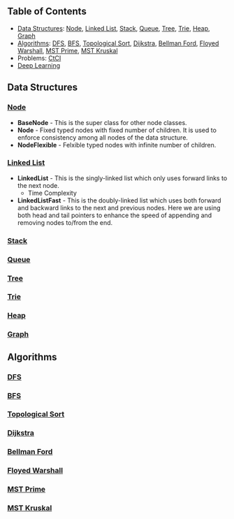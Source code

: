 ## Table of Contents
- [Data Structures](#data-structures): [Node](#node), [Linked List](#linked-list), [Stack](#stack), [Queue](#queue), [Tree](#tree), [Trie](#trie), [Heap](#heap), [Graph](#graph)
- [Algorithms](#algorithms): [DFS](#dfs), [BFS](#bfs), [Topological Sort](#topological-sort), [Dijkstra](#dijkstra), [Bellman Ford](#bellman-ford), [Floyed Warshall](#floyed-warshall), [MST Prime](#mst-prime), [MST Kruskal](#mst-kruskal)
- Problems: [CtCI](https://github.com/abtkod/practice/tree/master/interview/CtCI)
- [Deep Learning](https://github.com/abtkod/practice/tree/master/Deep%20Learning)

## Data Structures

### [Node](https://github.com/abtkod/practice/blob/master/interview/datastructure/node.py)
* **BaseNode** - This is the super class for other node classes. 
* **Node** - Fixed typed nodes with fixed number of children. It is used to enforce consistency among all nodes of the data structure.
* **NodeFlexible** - Felxible typed nodes with infinite number of children.

### [Linked List](https://github.com/abtkod/practice/blob/master/interview/datastructure/linked_list.py)
* **LinkedList** - This is the singly-linked list which only uses forward links to the next node.
  *  Time Complexity
* **LinkedListFast** - This is the doubly-linked list which uses both forward and backward links to the next and previous nodes. Here we are using both head and tail pointers to enhance the speed of appending and removing nodes to/from the end.

### [Stack](https://github.com/abtkod/practice/blob/master/interview/datastructure/stack.py)

### [Queue](https://github.com/abtkod/practice/blob/master/interview/datastructure/queue.py)

### [Tree](https://github.com/abtkod/practice/blob/master/interview/datastructure/tree.py)

### [Trie](https://github.com/abtkod/practice/blob/master/interview/datastructure/trie.py)

### [Heap](https://github.com/abtkod/practice/blob/master/interview/datastructure/heap.py)

### [Graph](https://github.com/abtkod/practice/blob/master/interview/datastructure/graph.py)

## Algorithms

### [DFS](https://github.com/abtkod/practice/blob/master/interview/datastructure/graph.py#L83)

### [BFS](https://github.com/abtkod/practice/blob/master/interview/datastructure/graph.py#L99)

### [Topological Sort](https://github.com/abtkod/practice/blob/master/interview/datastructure/graph.py#L122)

### [Dijkstra](https://github.com/abtkod/practice/blob/master/interview/datastructure/graph.py#L153)

### [Bellman Ford](https://github.com/abtkod/practice/blob/master/interview/datastructure/graph.py#L190)

### [Floyed Warshall](https://github.com/abtkod/practice/blob/master/interview/datastructure/graph.py#L212)

### [MST Prime](https://github.com/abtkod/practice/blob/master/interview/datastructure/graph.py#L236)

### [MST Kruskal](https://github.com/abtkod/practice/blob/master/interview/datastructure/graph.py#L254)

